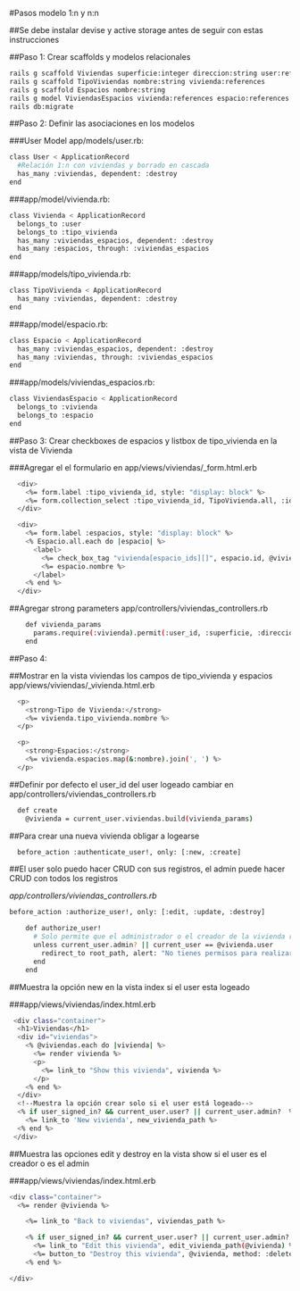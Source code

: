 #Pasos modelo 1:n y n:n

##Se debe instalar devise y active storage antes de seguir con estas instrucciones

##Paso 1: Crear scaffolds y modelos relacionales

```bash
rails g scaffold Viviendas superficie:integer direccion:string user:references
rails g scaffold TipoViviendas nombre:string vivienda:references
rails g scaffold Espacios nombre:string
rails g model ViviendasEspacios vivienda:references espacio:references
rails db:migrate
```

##Paso 2: Definir las asociaciones en los modelos

###User Model app/models/user.rb:

```bash
class User < ApplicationRecord
  #Relación 1:n con viviendas y borrado en cascada
  has_many :viviendas, dependent: :destroy
end
```

###app/model/vivienda.rb:

```bash
class Vivienda < ApplicationRecord
  belongs_to :user
  belongs_to :tipo_vivienda
  has_many :viviendas_espacios, dependent: :destroy
  has_many :espacios, through: :viviendas_espacios
end
```

###app/models/tipo_vivienda.rb:

```bash
class TipoVivienda < ApplicationRecord
  has_many :viviendas, dependent: :destroy
end
```

###app/model/espacio.rb:

```bash
class Espacio < ApplicationRecord
  has_many :viviendas_espacios, dependent: :destroy
  has_many :viviendas, through: :viviendas_espacios
end
```

###app/models/viviendas_espacios.rb:

```bash
class ViviendasEspacio < ApplicationRecord
  belongs_to :vivienda
  belongs_to :espacio
end
```

##Paso 3: Crear checkboxes de espacios y listbox de tipo_vivienda en la vista de Vivienda

###Agregar el el formulario en app/views/viviendas/_form.html.erb

```bash
  <div>
    <%= form.label :tipo_vivienda_id, style: "display: block" %>
    <%= form.collection_select :tipo_vivienda_id, TipoVivienda.all, :id, :nombre %>
  </div>

  <div>
    <%= form.label :espacios, style: "display: block" %>
    <% Espacio.all.each do |espacio| %>
      <label>
        <%= check_box_tag "vivienda[espacio_ids][]", espacio.id, @vivienda.espacios.include?(espacio) %>
        <%= espacio.nombre %>
      </label>
    <% end %>
  </div>
```

##Agregar strong parameters app/controllers/viviendas_controllers.rb

```bash
    def vivienda_params
      params.require(:vivienda).permit(:user_id, :superficie, :direccion, :tipo_vivienda_id, espacio_ids: [])
    end
```

##Paso 4:

##Mostrar en la vista viviendas los campos de tipo_vivienda y espacios app/views/viviendas/_vivienda.html.erb

```bash
  <p>
    <strong>Tipo de Vivienda:</strong>
    <%= vivienda.tipo_vivienda.nombre %>
  </p>

  <p>
    <strong>Espacios:</strong>
    <%= vivienda.espacios.map(&:nombre).join(', ') %>
  </p>
```

##Definir por defecto el user_id del user logeado cambiar en app/controllers/viviendas_controllers.rb

```bash
  def create
    @vivienda = current_user.viviendas.build(vivienda_params)
```

##Para crear una nueva vivienda obligar a logearse

```bash
  before_action :authenticate_user!, only: [:new, :create]
```

##El user solo puedo hacer CRUD con sus registros, el admin puede hacer CRUD con todos los registros

_app/controllers/viviendas_controllers.rb_

```bash
before_action :authorize_user!, only: [:edit, :update, :destroy]
```

```bash
    def authorize_user!
      # Solo permite que el administrador o el creador de la vivienda realicen acciones de edición y eliminación
      unless current_user.admin? || current_user == @vivienda.user
        redirect_to root_path, alert: "No tienes permisos para realizar esta acción."
      end
    end
```

##Muestra la opción new en la vista index si el user esta logeado

###app/views/viviendas/index.html.erb

```bash
 <div class="container">
  <h1>Viviendas</h1>
  <div id="viviendas">
    <% @viviendas.each do |vivienda| %>
      <%= render vivienda %>
      <p>
        <%= link_to "Show this vivienda", vivienda %>
      </p>
    <% end %>
  </div>
  <!--Muestra la opción crear solo si el user está logeado-->
  <% if user_signed_in? && current_user.user? || current_user.admin?  %>
    <%= link_to 'New vivienda', new_vivienda_path %>
  <% end %>
 </div>
 ```

##Muestra las opciones edit y destroy en la vista show si el user es el creador o es el admin

###app/views/viviendas/index.html.erb

```bash
<div class="container">
  <%= render @vivienda %>

    <%= link_to "Back to viviendas", viviendas_path %>

    <% if user_signed_in? && current_user.user? || current_user.admin?  %>
      <%= link_to "Edit this vivienda", edit_vivienda_path(@vivienda) %>
      <%= button_to "Destroy this vivienda", @vivienda, method: :delete %>
    <% end %>

</div>
```
